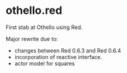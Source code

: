 # othello.red

First stab at Othello using Red. 

Major rewrite due to:
  - changes between Red 0.6.3 and Red 0.6.4
  - incorporation of reactive interface.
  - actor model for squares
  
